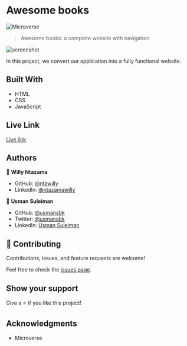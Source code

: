 # Awesome books

![Microverse](https://img.shields.io/badge/Microverse-blueviolet)

> Awesome books: a complete website with navigation

![screenshot](https://user-images.githubusercontent.com/9049260/124786254-dbe7b680-df47-11eb-9c9e-d99dcfa5814b.png)

In this project, we convert our application into a fully functional website.

## Built With

- HTML
- CSS
- JavaScript

## Live Link

[Live link](https://usmansbk.github.io/awesome-books/)

## Authors

👤 **Willy Ntazama**

- GitHub: [@ntzwilly](https://github.com/ntzwilly)
- LinkedIn: [@ntazamawilly](https://linkedin.com/in/ntazama-willy-b676b7aa)

👤 **Usman Suleiman**

- GitHub: [@usmansbk](https://github.com/usmansbk)
- Twitter: [@usmansbk](https://twitter.com/usmansbk)
- LinkedIn: [Usman Suleiman](https://www.linkedin.com/in/usman-suleiman-82b444140/)

## 🤝 Contributing

Contributions, issues, and feature requests are welcome!

Feel free to check the [issues page](../../issues/).

## Show your support

Give a ⭐️ if you like this project!

## Acknowledgments

- Microverse
